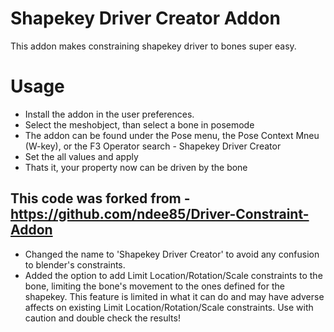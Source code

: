 # Shapekey Driver Creator Addon
This addon makes constraining shapekey driver to bones super easy.

# Usage
- Install the addon in the user preferences.
- Select the meshobject, than select a bone in posemode
- The addon can be found under the Pose menu, the Pose Context Mneu (W-key), or the F3 Operator search - Shapekey Driver Creator
- Set the all values and apply
- Thats it, your property now can be driven by the bone

## This code was forked from - https://github.com/ndee85/Driver-Constraint-Addon 
- Changed the name to 'Shapekey Driver Creator' to avoid any confusion to blender's constraints.
- Added the option to add Limit Location/Rotation/Scale constraints to the bone, limiting the
  bone's movement to the ones defined for the shapekey. This feature is limited in what it can
  do and may have adverse affects on existing Limit Location/Rotation/Scale constraints. Use with
  caution and double check the results!
  

